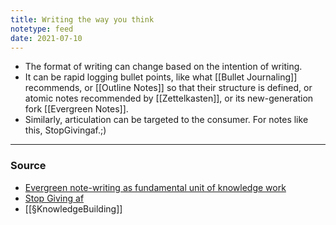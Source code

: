 ```yaml
---
title: Writing the way you think
notetype: feed
date: 2021-07-10
---
```


- The format of writing can change based on the intention of writing. 
- It can be rapid logging bullet points, like what [[Bullet Journaling]] recommends, or [[Outline Notes]] so that their structure is defined, or atomic notes recommended by [[Zettelkasten]], or its new-generation fork [[Evergreen Notes]].
- Similarly, articulation can be targeted to the consumer. For notes like this, StopGivingaf.;)

---

### Source
- [Evergreen note-writing as fundamental unit of knowledge work](https://notes.andymatuschak.org/z3SjnvsB5aR2ddsycyXofbYR7fCxo7RmKW2be)
- [Stop Giving af](https://joelhooks.com/on-writing-more)
- [[§KnowledgeBuilding]]